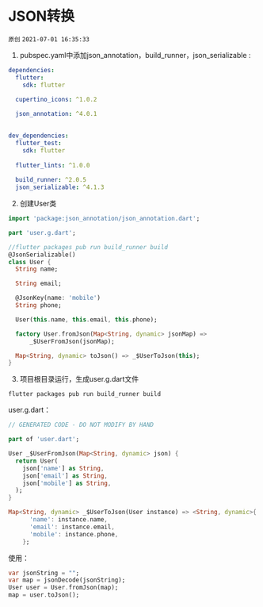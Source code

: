 
# JSON转换

`原创` `2021-07-01 16:35:33`

1. pubspec.yaml中添加json_annotation，build_runner，json_serializable :

```yaml
dependencies:
  flutter:
    sdk: flutter
    
  cupertino_icons: ^1.0.2

  json_annotation: ^4.0.1
  

dev_dependencies:
  flutter_test:
    sdk: flutter
    
  flutter_lints: ^1.0.0
  
  build_runner: ^2.0.5
  json_serializable: ^4.1.3
```

2. 创建User类

```dart
import 'package:json_annotation/json_annotation.dart';

part 'user.g.dart';

//flutter packages pub run build_runner build
@JsonSerializable()
class User {
  String name;

  String email;

  @JsonKey(name: 'mobile')
  String phone;

  User(this.name, this.email, this.phone);

  factory User.fromJson(Map<String, dynamic> jsonMap) =>
      _$UserFromJson(jsonMap);

  Map<String, dynamic> toJson() => _$UserToJson(this);
}
```

3. 项目根目录运行，生成user.g.dart文件

```
flutter packages pub run build_runner build
```

user.g.dart：

```dart
// GENERATED CODE - DO NOT MODIFY BY HAND

part of 'user.dart';

User _$UserFromJson(Map<String, dynamic> json) {
  return User(
    json['name'] as String,
    json['email'] as String,
    json['mobile'] as String,
  );
}

Map<String, dynamic> _$UserToJson(User instance) => <String, dynamic>{
      'name': instance.name,
      'email': instance.email,
      'mobile': instance.phone,
    };
```

使用：

```dart
var jsonString = "";
var map = jsonDecode(jsonString);
User user = User.fromJson(map);
map = user.toJson();
```